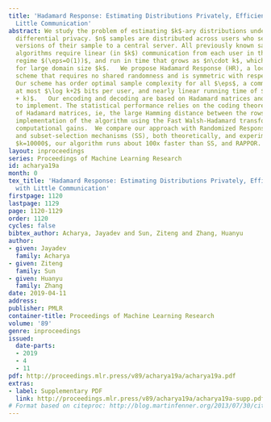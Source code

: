 ```yaml
---
title: 'Hadamard Response: Estimating Distributions Privately, Efficiently, and with
  Little Communication'
abstract: We study the problem of estimating $k$-ary distributions under $\eps$-local
  differential privacy. $n$ samples are distributed across users who send privatized
  versions of their sample to a central server. All previously known sample optimal
  algorithms require linear (in $k$) communication from each user in the high privacy
  regime $(\eps=O(1))$, and run in time that grows as $n\cdot k$, which can be prohibitive
  for large domain size $k$.   We propose Hadamard Response (HR), a local privatization
  scheme that requires no shared randomness and is symmetric with respect to the users.
  Our scheme has order optimal sample complexity for all $\eps$, a communication of
  at most $\log k+2$ bits per user, and nearly linear running time of $\tilde{O}(n
  + k)$.   Our encoding and decoding are based on Hadamard matrices and are simple
  to implement. The statistical performance relies on the coding theoretic aspects
  of Hadamard matrices, ie, the large Hamming distance between the rows. An efficient
  implementation of the algorithm using the Fast Walsh-Hadamard transform gives the
  computational gains.  We compare our approach with Randomized Response (RR), RAPPOR,
  and subset-selection mechanisms (SS), both theoretically, and experimentally. For
  $k=10000$, our algorithm runs about 100x faster than SS, and RAPPOR.
layout: inproceedings
series: Proceedings of Machine Learning Research
id: acharya19a
month: 0
tex_title: 'Hadamard Response: Estimating Distributions Privately, Efficiently, and
  with Little Communication'
firstpage: 1120
lastpage: 1129
page: 1120-1129
order: 1120
cycles: false
bibtex_author: Acharya, Jayadev and Sun, Ziteng and Zhang, Huanyu
author:
- given: Jayadev
  family: Acharya
- given: Ziteng
  family: Sun
- given: Huanyu
  family: Zhang
date: 2019-04-11
address: 
publisher: PMLR
container-title: Proceedings of Machine Learning Research
volume: '89'
genre: inproceedings
issued:
  date-parts:
  - 2019
  - 4
  - 11
pdf: http://proceedings.mlr.press/v89/acharya19a/acharya19a.pdf
extras:
- label: Supplementary PDF
  link: http://proceedings.mlr.press/v89/acharya19a/acharya19a-supp.pdf
# Format based on citeproc: http://blog.martinfenner.org/2013/07/30/citeproc-yaml-for-bibliographies/
---
```


